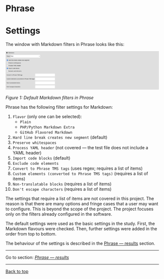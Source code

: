 Phrase
===

# Settings

The window with Markdown filters in Phrase looks like this: <!-- Image broken -->

![phrase-filter-settings](/resources/images/screenshots/pasted-image-20230508233111.png)

*Figure 1: Default Markdown filters in Phrase*

Phrase has the following filter settings for Markdown:
1. `Flavor` (only one can be selected):
	- `Plain`
	- `PHP/Python Markdown Extra`
	- `GitHub Flavored Markdown`
2. `Hard line break creates new segment` (default)
3. `Preserve whitespaces`
4. `Process YAML header` (not covered — the test file does not include a YAML header)
5. `Import code blocks` (default)
6. `Exclude code elements`
7. `Convert to Phrase TMS tags` (uses regex; requires a list of items)
8. `Custom elements (converted to Phrase TMS tags)` (requires a list of items)
9. `Non-translatable blocks` (requires a list of items)
10. `Don't escape characters` (requires a list of items)

The settings that require a list of items are not covered in this project. The reason is that there are many options and fringe cases that a user may want to configure. This is beyond the scope of the project. The project focuses only on the filters already configured in the software.

The default settings were used as the basic settings in the study. First, the Markdown flavours were checked. Then, further settings were added in the order from top to bottom.

The behaviour of the settings is described in the [Phrase — results](phrase-02-results.md) section.

---

Go to section: [*Phrase — results*](phrase-02-results.md)

---

[Back to top](#settings)
